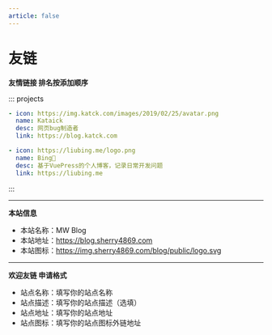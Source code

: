 ```yaml
---
article: false
---
```


# 友链

**友情链接 排名按添加顺序**

::: projects

```yaml
- icon: https://img.katck.com/images/2019/02/25/avatar.png
  name: Kataick
  desc: 网页bug制造者
  link: https://blog.katck.com

- icon: https://liubing.me/logo.png
  name: Bing🐣
  desc: 基于VuePress的个人博客，记录日常开发问题
  link: https://liubing.me
```

:::

---

**本站信息**

- 本站名称：MW Blog
- 本站地址：https://blog.sherry4869.com
- 本站图标：https://img.sherry4869.com/blog/public/logo.svg

---

**欢迎友链 申请格式**

- 站点名称：填写你的站点名称
- 站点描述：填写你的站点描述（选填）
- 站点地址：填写你的站点地址
- 站点图标：填写你的站点图标外链地址